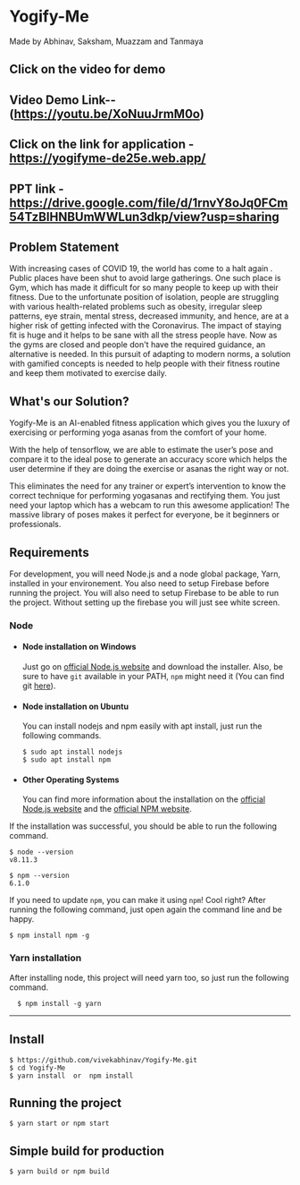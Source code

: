 # Yogify-Me

Made by Abhinav, Saksham, Muazzam and Tanmaya

## Click on the video for demo
## Video Demo Link-- (https://youtu.be/XoNuuJrmM0o)

## Click on the link for application - https://yogifyme-de25e.web.app/

## PPT link - https://drive.google.com/file/d/1rnvY8oJq0FCm54TzBlHNBUmWWLun3dkp/view?usp=sharing

## Problem Statement

With increasing cases of COVID 19, the world has come to a halt again . Public places have been shut to avoid large gatherings. One such place is Gym, which has made it difficult for so many people to keep up with their fitness. Due to the unfortunate position of isolation, people are struggling with various health-related problems such as obesity, irregular sleep patterns, eye strain, mental stress, decreased immunity, and hence, are at a higher risk of getting infected with the Coronavirus. The impact of staying fit is huge and it helps to be sane with all the stress people have. Now as the gyms are closed and people don't have the required guidance, an alternative is needed. In this pursuit of adapting to modern norms, a solution with gamified concepts is needed to help people with their fitness routine and keep them motivated to exercise daily.


## What's our Solution?

Yogify-Me is an AI-enabled fitness application which gives you the luxury of exercising or performing yoga asanas from the comfort of your home. 

With the help of tensorflow, we are able to estimate the user’s pose and compare it to the ideal pose to generate an accuracy score which helps the user determine if they are doing the exercise or asanas the right way or not. 

This eliminates the need for any trainer or expert’s intervention to know the correct technique for performing yogasanas and rectifying them. You just need your laptop which has a webcam to run this awesome application! The massive library of poses makes it perfect for everyone, be it beginners or professionals. 

## Requirements

For development, you will need Node.js and a node global package, Yarn, installed in your environement.
You also need to setup Firebase before running the project.
You will also need to setup Firebase to be able to run the project. Without setting up the firebase you will just see white screen.

### Node
- #### Node installation on Windows

  Just go on [official Node.js website](https://nodejs.org/) and download the installer.
Also, be sure to have `git` available in your PATH, `npm` might need it (You can find git [here](https://git-scm.com/)).

- #### Node installation on Ubuntu

  You can install nodejs and npm easily with apt install, just run the following commands.

      $ sudo apt install nodejs
      $ sudo apt install npm

- #### Other Operating Systems
  You can find more information about the installation on the [official Node.js website](https://nodejs.org/) and the [official NPM website](https://npmjs.org/).

If the installation was successful, you should be able to run the following command.

    $ node --version
    v8.11.3

    $ npm --version
    6.1.0

If you need to update `npm`, you can make it using `npm`! Cool right? After running the following command, just open again the command line and be happy.

    $ npm install npm -g

###
### Yarn installation
  After installing node, this project will need yarn too, so just run the following command.

      $ npm install -g yarn

---

## Install

    $ https://github.com/vivekabhinav/Yogify-Me.git
    $ cd Yogify-Me
    $ yarn install  or  npm install


## Running the project

    $ yarn start or npm start

## Simple build for production

    $ yarn build or npm build
